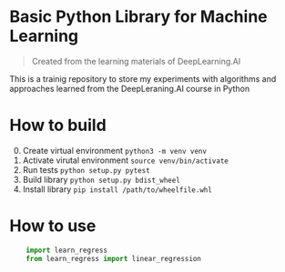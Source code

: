 # Basic Python Library for Machine Learning

> Created from the learning materials of DeepLearning.AI

This is a trainig repository to store my experiments with algorithms and approaches learned from the DeepLeraning.AI course in Python

# How to build

0. Create virtual environment ```python3 -m venv venv```
1. Activate virutal environment ```source venv/bin/activate```
2. Run tests ```python setup.py pytest```
3. Build library ```python setup.py bdist_wheel```
4. Install library ```pip install /path/to/wheelfile.whl```

# How to use

```python
    import learn_regress
    from learn_regress import linear_regression
```